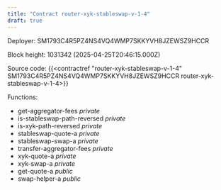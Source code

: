 ```yaml
---
title: "Contract router-xyk-stableswap-v-1-4"
draft: true
---
```

Deployer: SM1793C4R5PZ4NS4VQ4WMP7SKKYVH8JZEWSZ9HCCR


 



Block height: 1031342 (2025-04-25T20:46:15.000Z)

Source code: {{<contractref "router-xyk-stableswap-v-1-4" SM1793C4R5PZ4NS4VQ4WMP7SKKYVH8JZEWSZ9HCCR router-xyk-stableswap-v-1-4>}}

Functions:

* get-aggregator-fees _private_
* is-stableswap-path-reversed _private_
* is-xyk-path-reversed _private_
* stableswap-quote-a _private_
* stableswap-swap-a _private_
* transfer-aggregator-fees _private_
* xyk-quote-a _private_
* xyk-swap-a _private_
* get-quote-a _public_
* swap-helper-a _public_
